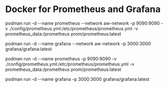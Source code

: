 # Docker for Prometheus and Grafana

podman run -d --name prometheus  --network aw-network  -p 9090:9090 -v ./config/prometheus.yml:/etc/prometheus/prometheus.yml -v prometheus_data:/prometheus prom/prometheus:latest

podman run -d --name grafana --network aw-network -p 3000:3000 grafana/grafana:latest


podman run -d --name prometheus -p 9090:9090 -v ./config/prometheus.yml:/etc/prometheus/prometheus.yml -v prometheus_data:/prometheus prom/prometheus:latest

podman run -d --name grafana -p 3000:3000 grafana/grafana:latest
